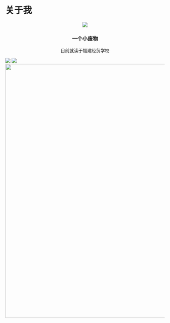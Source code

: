 # 关于我
<p align="center">
<img src="https://capsule-render.vercel.app/api?type=waving&color=timeGradient&height=300&&section=header&text=&fontSize=90&fontAlign=50&fontAlignY=30&desc=Awesome Ajie&descAlign=50&descSize=30&descAlignY=60&animation=twinkling" />
</p>

<div align="center">

### 一个小废物

目前就读于福建经贸学校

</div

<div>
    <img src="https://github-readme-stats.vercel.app/api/top-langs/?username=ajdgg&layout=compact&theme=buefy" />
    <img src="https://github-readme-stats.vercel.app/api/top-langs/?username=ajdgg&theme=transparent&hide_border=true&layout=donut-vertical&langs_count=6" />
</div>


<img width="800" src="https://github-readme-activity-graph.vercel.app/graph?username=ajdgg&theme=github-compact&hide_border=true&area=true" />